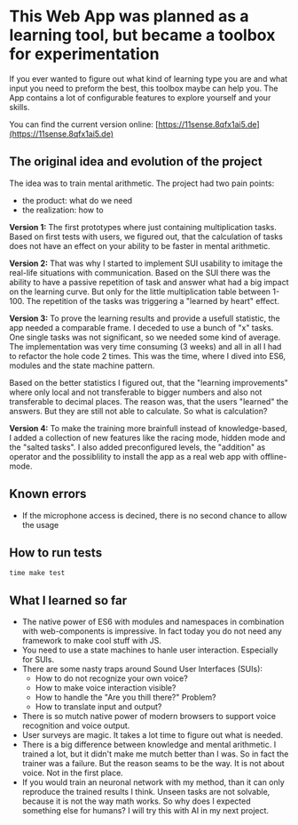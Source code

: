 # This Web App was planned as a learning tool, but became a toolbox for experimentation

If you ever wanted to figure out what kind of learning type you are and what input you need to preform the best, this toolbox maybe can help you. The App contains a lot of configurable features to explore yourself and your skills.

You can find the current version online:
[https://11sense.8qfx1ai5.de](https://11sense.8qfx1ai5.de)

## The original idea and evolution of the project

The idea was to train mental arithmetic.
The project had two pain points:

- the product: what do we need
- the realization: how to

__Version 1:__ The first prototypes where just containing multiplication tasks.
Based on first tests with users, we figured out, that the calculation of tasks does not have an effect on your ability to be faster in mental arithmetic.

__Version 2:__ That was why I started to implement SUI usability to imitage the real-life situations with communication.
Based on the SUI there was the ability to have a passive repetition of task and answer what had a big impact on the learning curve. But only for the little multiplication table between 1-100. The repetition of the tasks was triggering a "learned by heart" effect.

__Version 3:__ To prove the learning results and provide a usefull statistic, the app needed a comparable frame. I deceded to use a bunch of "x" tasks. One single tasks was not significant, so we needed some kind of average. The implementation was very time consuming (3 weeks) and all in all I had to refactor the hole code 2 times. This was the time, where I dived into ES6, modules and the state machine pattern.

Based on the better statistics I figured out, that the "learning improvements" where only local and not transferable to bigger numbers and also not transferable to decimal places. The reason was, that the users "learned" the answers. But they are still not able to calculate. So what is calculation?

__Version 4:__ To make the training more brainfull instead of knowledge-based, I added a collection of new features like the racing mode, hidden mode and the "salted tasks". I also added preconfigured levels, the "addition" as operator and the possiblility to install the app as a real web app with offline-mode.

## Known errors

- If the microphone access is decined, there is no second chance to allow the usage

## How to run tests

    time make test

## What I learned so far

- The native power of ES6 with modules and namespaces in combination with web-components is impressive. In fact today you do not need any framework to make cool stuff with JS.
- You need to use a state machines to hanle user interaction. Especially for SUIs.
- There are some nasty traps around Sound User Interfaces (SUIs):
  - How to do not recognize your own voice?
  - How to make voice interaction visible?
  - How to handle the "Are you thill there?" Problem?
  - How to translate input and output?
- There is so mutch native power of modern browsers to support voice recognition and voice output.
- User surveys are magic. It takes a lot time to figure out what is needed.
- There is a big difference between knowledge and mental arithmetic. I trained a lot, but it didn't make me mutch better than I was. So in fact the trainer was a failure. But the reason seams to be the way. It is not about voice. Not in the first place.
- If you would train an neuronal network with my method, than it can only reproduce the trained results I think. Unseen tasks are not solvable, because it is not the way math works. So why does I expected something else for humans? I will try this with AI in my next project.
